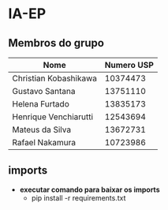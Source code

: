 # IA-EP

## Membros do grupo
| Nome                  | Numero USP |
|-----------------------|------------|
| Christian Kobashikawa | 10374473   |
| Gustavo Santana       | 13751110   |
| Helena Furtado        | 13835173   |
| Henrique Venchiarutti | 12543694   |
| Mateus da Silva       | 13672731   |
| Rafael Nakamura       | 10723986   |

## imports
- **executar comando para baixar os imports** <br/>
    - pip install -r requirements.txt